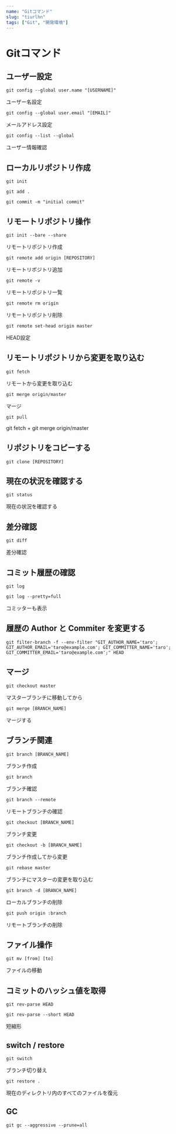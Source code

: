```yaml
---
name: "Gitコマンド"
slug: "tiurlhn"
tags: ["Git", "開発環境"]
---
```


# Gitコマンド

## ユーザー設定

```
git config --global user.name "[USERNAME]"
```

ユーザー名設定

```
git config --global user.email "[EMAIL]"
```

メールアドレス設定

```
git config --list --global
```

ユーザー情報確認


## ローカルリポジトリ作成

```
git init
```

```
git add .
```

```
git commit -m "initial commit"
```


## リモートリポジトリ操作

```
git init --bare --share
```

リモートリポジトリ作成

```
git remote add origin [REPOSITORY]
```

リモートリポジトリ追加

```
git remote -v
```

リモートリポジトリ一覧

```
git remote rm origin
```

リモートリポジトリ削除

```
git remote set-head origin master
```

HEAD設定


## リモートリポジトリから変更を取り込む

```
git fetch
```

リモートから変更を取り込む

```
git merge origin/master
```

マージ

```
git pull
```

git fetch + git merge origin/master


## リポジトリをコピーする

```
git clone [REPOSITORY]
```


## 現在の状況を確認する

```
git status
```

現在の状況を確認する


## 差分確認

```
git diff
```

差分確認


## コミット履歴の確認

```
git log
```

```
git log --pretty=full
```

コミッターも表示


## 履歴の Author と Commiter を変更する

```
git filter-branch -f --env-filter "GIT_AUTHOR_NAME='taro'; GIT_AUTHOR_EMAIL='taro@example.com'; GIT_COMMITTER_NAME='taro'; GIT_COMMITTER_EMAIL='taro@example.com';" HEAD
```


## マージ

```
git checkout master
```

マスターブランチに移動してから

```
git merge [BRANCH_NAME]
```

マージする


## ブランチ関連

```
git branch [BRANCH_NAME]
```

ブランチ作成

```
git branch
```

ブランチ確認

```
git branch --remote
```

リモートブランチの確認

```
git checkout [BRANCH_NAME]
```

ブランチ変更

```
git checkout -b [BRANCH_NAME]
```

ブランチ作成してから変更

```
git rebase master
```

ブランチにマスターの変更を取り込む

```
git branch -d [BRANCH_NAME]
```

ローカルブランチの削除

```
git push origin :branch
```

リモートブランチの削除


## ファイル操作

```
git mv [from] [to]
```

ファイルの移動


## コミットのハッシュ値を取得

```
git rev-parse HEAD
```

```
git rev-parse --short HEAD
```

短縮形


## switch / restore

```
git switch
```

ブランチ切り替え

```
git restore .
```

現在のディレクトリ内のすべてのファイルを復元


## GC

```
git gc --aggressive --prune=all
```

